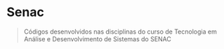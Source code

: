 # Senac

> Códigos desenvolvidos nas disciplinas do curso de Tecnologia em Análise e Desenvolvimento de Sistemas do SENAC
